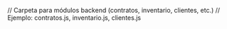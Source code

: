 // Carpeta para módulos backend (contratos, inventario, clientes, etc.)
// Ejemplo: contratos.js, inventario.js, clientes.js
